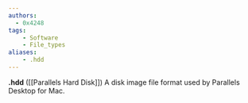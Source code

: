 ```yaml
---
authors:
  - 0x4248
tags:
    - Software
    - File_types
aliases:
    - .hdd
---
```

**.hdd** ([[Parallels Hard Disk]]) A disk image file format used by Parallels Desktop for Mac.
